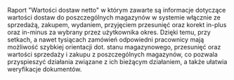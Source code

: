 Raport "Wartości dostaw netto" w którym zawarte są informacje dotyczące wartości dostaw do poszczególnych magazynów w systemie włącznie ze sprzedażą, zakupem, wydaniem, przyjęciem przesunięć oraz korekt in-plus oraz in-minus za wybrany przez użytkownika okres. Dzięki temu, przy setkach, a nawet tysiącach zamówień odpowiedni pracownicy mają możliwość szybkiej orientacji dot. stanu magazynowego, przesunięć oraz wartości sprzedaży i zakupu z poszczególnych magazynów, co pozwala przyspieszyć działania związane z ich bieżącym działaniem, a także ułatwia weryfikacje dokumentów.
